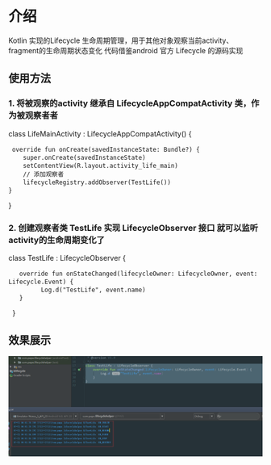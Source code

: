 # 介绍

  Kotlin 实现的Lifecycle 生命周期管理，用于其他对象观察当前activity、fragment的生命周期状态变化
  代码借鉴android 官方 Lifecycle 的源码实现
  
## 使用方法
  
### 1. 将被观察的activity 继承自 LifecycleAppCompatActivity 类，作为被观察者者
  
   class LifeMainActivity : LifecycleAppCompatActivity() {
  
     override fun onCreate(savedInstanceState: Bundle?) {
        super.onCreate(savedInstanceState)
        setContentView(R.layout.activity_life_main)
        // 添加观察者
        lifecycleRegistry.addObserver(TestLife())
    }
    
  }
  
### 2. 创建观察者类 TestLife 实现 LifecycleObserver 接口 就可以监听 activity的生命周期变化了
  
   class TestLife : LifecycleObserver {
  
       override fun onStateChanged(lifecycleOwner: LifecycleOwner, event: Lifecycle.Event) {
             Log.d("TestLife", event.name)
       }
    
   }
## 效果展示
![image](https://github.com/Papeone/KLifecycle/raw/master/image/result.png)
